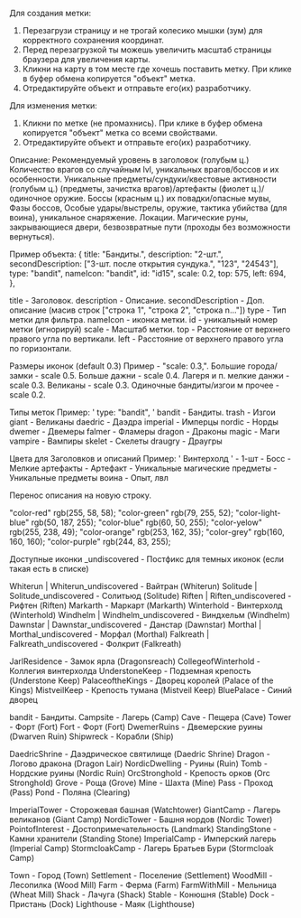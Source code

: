 Для создания метки:
1) Перезагрузи страницу и не трогай колесико мышки (зум) для корректного сохранения координат.
2) Перед перезагрузкой ты можешь увеличить масштаб страницы браузера для увеличения карты.
3) Кликни на карту в том месте где хочешь поставить метку. При клике в буфер обмена копируется "объект" метка.
4) Отредактируйте объект и отправьте его(их) разработчику.

Для изменения метки:
1) Кликни по метке (не промахнись). При клике в буфер обмена копируется "объект" метка со всеми свойствами.
5) Отредактируйте объект и отправьте его(их) разработчику.

Описание:
  Рекомендуемый уровень в заголовок (голубым ц.)
  Количество врагов со случайным lvl, уникальных врагов/боссов и их особенности.
  Уникальные предметы/сундуки/квестовые активности (голубым ц.) (предметы, зачистка врагов)/артефакты (фиолет ц.)/ одиночное оружие.
  Боссы (красным ц.) их повадки/опасные мувы, Фазы боссов, Особые удары/выстрелы, оружие, тактика убийства (для воина), уникальное снаряжение.
  Локации. Магические руны, закрывающиеся двери, безвозвратные пути (проходы без возможности вернуться).

Пример объекта:
{
title: "Бандиты.",
description: "2-шт.",
secondDescription: ["3-шт. после открытия сундука.", "123", "24543"],
type: "bandit",
nameIcon: "bandit",
id: "id15",
scale: 0.2,
top: 575,
left: 694,
},

title - Заголовок.
description - Описание.
secondDescription - Доп. описание (масив строк ["строка 1", "строка 2", "строка n..."])
type - Тип метки для фильтра.
nameIcon - иконка метки.
id - уникальный номер метки (игнорируй)
scale - Масштаб метки.
top - Расстояние от верхнего правого угла по вертикали.
left - Расстояние от верхнего правого угла по горизонтали.

Размеры иконок (default 0.3)
Пример - "scale: 0.3,".
Большие города/замки - scale 0.5.
Больше дажни - scale 0.4.
Лагеря и п. мелкие данжи - scale 0.3.
Великаны - scale 0.3.
Одиночные бандиты/изгои м прочее - scale 0.2.

Типы меток
Пример: ' type: "bandit", '
bandit - Бандиты.
trash - Изгои
giant - Великаны
daedric - Даэдра
imperial - Имперцы
nordic - Норды
dwemer - Двемеры
falmer - Фламеры
dragon - Драконы
magic - Маги
vampire - Вампиры
skelet - Скелеты
draugry - Драугры

Цвета для Заголовков и описаний
Пример: ' <span class='color-purple'>Винтерхолд</span> '
<span class='color-green'></span> - 1-шт
<span class='color-red'></span> - Босс
<span class='color-yelow'></span> - Мелкие артефакты
<span class='color-purple'></span> - Артефакт
<span class='color-blue'></span> - Уникальные магические предметы
<span class='color-orange'></span> - Уникальные предметы воина
<span class='color-light-blue'></span> - Опыт, лвл

Перенос описания на новую строку.
<br/>

"color-red" rgb(255, 58, 58);
"color-green" rgb(79, 255, 52);
"color-light-blue" rgb(50, 187, 255);
"color-blue" rgb(60, 50, 255);
"color-yelow" rgb(255, 238, 49);
"color-orange" rgb(253, 162, 35);
"color-grey" rgb(160, 160, 160);
"color-purple" rgb(244, 83, 255);

Доступные иконки
_undiscovered - Постфикс для темных иконок (если такая есть в списке)

Whiterun | Whiterun_undiscovered - Вайтран (Whiterun)
Solitude | Solitude_undiscovered - Солитьюд (Solitude)
Riften | Riften_undiscovered - Рифтен (Riften)
Markarth - Маркарт (Markarth)
Winterhold - Винтерхолд (Winterhold)
Windhelm | Windhelm_undiscovered - Виндхельм (Windhelm)
Dawnstar | Dawnstar_undiscovered - Данстар (Dawnstar)
Morthal | Morthal_undiscovered - Морфал (Morthal)
Falkreath | Falkreath_undiscovered - Фолкрит (Falkreath)

JarlResidence - Замок ярла (Dragonsreach)
CollegeofWinterhold - Коллегия винтерхолда
UnderstoneKeep - Подземная крепость (Understone Keep)
PalaceoftheKings - Дворец королей (Palace of the Kings)
MistveilKeep - Крепость тумана (Mistveil Keep)
BluePalace - Синий дворец

bandit - Бандиты.
Campsite - Лагерь (Camp)
Cave - Пещера (Cave)
Tower - Форт (Fort)
Fort - Форт (Fort)
DwemerRuins - Двемерские руины (Dwarven Ruin)
Shipwreck - Корабли (Ship)

DaedricShrine -  Даэдрическое святилище (Daedric Shrine)
Dragon - Логово дракона (Dragon Lair)
NordicDwelling - Руины (Ruin)
Tomb - Нордские руины (Nordic Ruin)
OrcStronghold - Крепость орков (Orc Stronghold)
Grove - Роща (Grove)
Mine - Шахта (Mine)
Pass - Проход (Pass)
Pond - Поляна (Clearing)

ImperialTower - Сторожевая башная (Watchtower)
GiantCamp - Лагерь великанов (Giant Camp)
NordicTower - Башня нордов (Nordic Tower)
PointofInterest - Достопримечательность (Landmark)
StandingStone - Камни хранители (Standing Stone)
ImperialCamp - Имперский лагерь (Imperial Camp)
StormcloakCamp - Лагерь Братьев Бури (Stormcloak Camp)

Town - Город (Town)
Settlement - Поселение (Settlement)
WoodMill - Лесопилка (Wood Mill)
Farm - Ферма (Farm)
FarmWithMill - Мельница (Wheat Mill)
Shack - Лачуга (Shack)
Stable - Конюшня (Stable)
Dock - Пристань (Dock)
Lighthouse - Маяк (Lighthouse)
